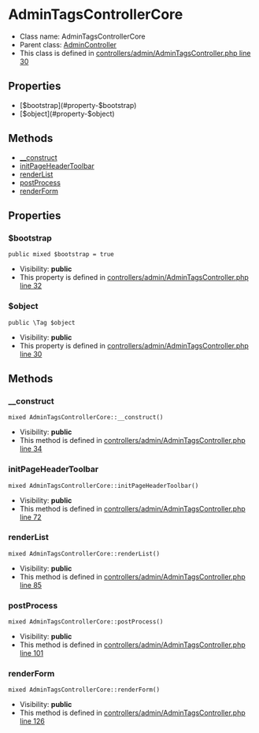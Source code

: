 AdminTagsControllerCore
===============






* Class name: AdminTagsControllerCore
* Parent class: [AdminController](AdminControllerCore)
* This class is defined in [controllers/admin/AdminTagsController.php line 30](https://github.com/PrestaShop/PrestaShop/blob/1.6.1.1/controllers/admin/AdminTagsController.php#L30)





Properties
----------

* [$bootstrap](#property-$bootstrap)
* [$object](#property-$object)

Methods
-------
* [__construct](#method-__construct)
* [initPageHeaderToolbar](#method-initPageHeaderToolbar)
* [renderList](#method-renderList)
* [postProcess](#method-postProcess)
* [renderForm](#method-renderForm)




Properties
----------


### <a name="property-$bootstrap"></a>$bootstrap

    public mixed $bootstrap = true





* Visibility: **public**
* This property is defined in [controllers/admin/AdminTagsController.php line 32](https://github.com/PrestaShop/PrestaShop/blob/1.6.1.1/controllers/admin/AdminTagsController.php#L32)


### <a name="property-$object"></a>$object

    public \Tag $object





* Visibility: **public**
* This property is defined in [controllers/admin/AdminTagsController.php line 30](https://github.com/PrestaShop/PrestaShop/blob/1.6.1.1/controllers/admin/AdminTagsController.php#L30)


Methods
-------


### <a name="method-__construct"></a>__construct

    mixed AdminTagsControllerCore::__construct()





* Visibility: **public**
* This method is defined in [controllers/admin/AdminTagsController.php line 34](https://github.com/PrestaShop/PrestaShop/blob/1.6.1.1/controllers/admin/AdminTagsController.php#L34)




### <a name="method-initPageHeaderToolbar"></a>initPageHeaderToolbar

    mixed AdminTagsControllerCore::initPageHeaderToolbar()





* Visibility: **public**
* This method is defined in [controllers/admin/AdminTagsController.php line 72](https://github.com/PrestaShop/PrestaShop/blob/1.6.1.1/controllers/admin/AdminTagsController.php#L72)




### <a name="method-renderList"></a>renderList

    mixed AdminTagsControllerCore::renderList()





* Visibility: **public**
* This method is defined in [controllers/admin/AdminTagsController.php line 85](https://github.com/PrestaShop/PrestaShop/blob/1.6.1.1/controllers/admin/AdminTagsController.php#L85)




### <a name="method-postProcess"></a>postProcess

    mixed AdminTagsControllerCore::postProcess()





* Visibility: **public**
* This method is defined in [controllers/admin/AdminTagsController.php line 101](https://github.com/PrestaShop/PrestaShop/blob/1.6.1.1/controllers/admin/AdminTagsController.php#L101)




### <a name="method-renderForm"></a>renderForm

    mixed AdminTagsControllerCore::renderForm()





* Visibility: **public**
* This method is defined in [controllers/admin/AdminTagsController.php line 126](https://github.com/PrestaShop/PrestaShop/blob/1.6.1.1/controllers/admin/AdminTagsController.php#L126)



